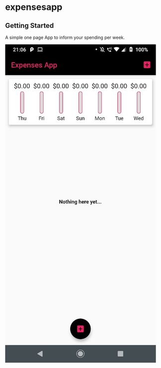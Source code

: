 # expensesapp

## Getting Started

A simple one page App to inform your spending per week.

![](assets/app.jpeg)


